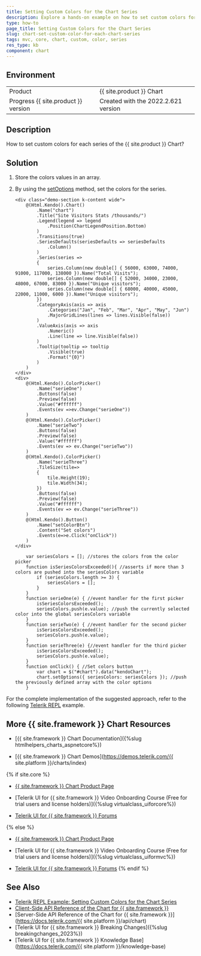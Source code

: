 ```yaml
---
title: Setting Custom Colors for the Chart Series
description: Explore a hands-on example on how to set custom colors for each series of the {{ site.product }} Chart.
type: how-to
page_title: Setting Custom Colors for the Chart Series
slug: chart-set-custom-color-for-each-chart-series
tags: mvc, core, chart, custom, color, series
res_type: kb
component: chart
---
```


## Environment

<table>
 <tr>
  <td>Product</td>
  <td>{{ site.product }} Chart</td>
 </tr>
 <tr>
  <td>Progress {{ site.product }} version</td>
  <td>Created with the 2022.2.621 version</td>
 </tr>
</table>

## Description

How to set custom colors for each series of the {{ site.product }} Chart?

## Solution

1. Store the colors values in an array.
2. By using the [setOptions](https://docs.telerik.com/kendo-ui/api/javascript/dataviz/ui/chart/methods/setoptions) method, set the colors for the series. 


    ```Razor Index.cshtml
    <div class="demo-section k-content wide">
        @(Html.Kendo().Chart()
            .Name("chart")
            .Title("Site Visitors Stats /thousands/")
            .Legend(legend => legend
                .Position(ChartLegendPosition.Bottom)
            )
            .Transitions(true)
            .SeriesDefaults(seriesDefaults => seriesDefaults
                .Column()
            )
            .Series(series =>
            {
                series.Column(new double[] { 56000, 63000, 74000, 91000, 117000, 138000 }).Name("Total Visits");
                series.Column(new double[] { 52000, 34000, 23000, 48000, 67000, 83000 }).Name("Unique visitors");
                series.Column(new double[] { 68000, 40000, 45000, 22000, 11000, 6000 }).Name("Unique visitors");
            })
            .CategoryAxis(axis => axis
                .Categories("Jan", "Feb", "Mar", "Apr", "May", "Jun")
                .MajorGridLines(lines => lines.Visible(false))
            )
            .ValueAxis(axis => axis
                .Numeric()
                .Line(line => line.Visible(false))
            )
            .Tooltip(tooltip => tooltip
                .Visible(true)
                .Format("{0}")
            )
        )
    </div>
    <div>
        @(Html.Kendo().ColorPicker()
            .Name("serieOne")
            .Buttons(false)
            .Preview(false)
            .Value("#ffffff")
            .Events(ev =>ev.Change("serieOne"))
        )
        @(Html.Kendo().ColorPicker()
            .Name("serieTwo")
            .Buttons(false)
            .Preview(false)
            .Value("#ffffff")
            .Events(ev => ev.Change("serieTwo"))
        )
        @(Html.Kendo().ColorPicker()
            .Name("serieThree")
            .TileSize(tile=>
            {
                tile.Height(19);
                tile.Width(34);
            })
            .Buttons(false)
            .Preview(false)
            .Value("#ffffff")
            .Events(ev => ev.Change("serieThree"))
        )
        @(Html.Kendo().Button()
            .Name("setColorBtn")
            .Content("Set colors")
            .Events(e=>e.Click("onClick"))
        )
    </div>
    ```
    ```JS script.js
        var seriesColors = []; //stores the colors from the color picker
        function isSeriesColorsExceeded(){ //asserts if more than 3 colors are pushed into the seriesColors variable
            if (seriesColors.length >= 3) {
                seriesColors = [];
            }
        }
        function serieOne(e) { //event handler for the first picker
            isSeriesColorsExceeded();
            seriesColors.push(e.value); //push the currently selected color into the global seriesColors variable
        }
        function serieTwo(e) { //event handler for the second picker
            isSeriesColorsExceeded();
            seriesColors.push(e.value);
        }
        function serieThree(e) {//event handler for the third picker
            isSeriesColorsExceeded();
            seriesColors.push(e.value);
        }
        function onClick() { //Set colors button
            var chart = $("#chart").data("kendoChart");
            chart.setOptions({ seriesColors: seriesColors }); //push the previously defined array with the color options
        }
    ```

For the complete implementation of the suggested approach, refer to the following [Telerik REPL](https://netcorerepl.telerik.com/QckskMPP37Q360dl12) example.

## More {{ site.framework }} Chart Resources

* [{{ site.framework }} Chart Documentation]({%slug htmlhelpers_charts_aspnetcore%})

* [{{ site.framework }} Chart Demos](https://demos.telerik.com/{{ site.platform }}/charts/index)

{% if site.core %}
* [{{ site.framework }} Chart Product Page](https://www.telerik.com/aspnet-core-ui/charts)

* [Telerik UI for {{ site.framework }} Video Onboarding Course (Free for trial users and license holders)]({%slug virtualclass_uiforcore%})

* [Telerik UI for {{ site.framework }} Forums](https://www.telerik.com/forums/aspnet-core-ui)

{% else %}
* [{{ site.framework }} Chart Product Page](https://www.telerik.com/aspnet-mvc/charts)

* [Telerik UI for {{ site.framework }} Video Onboarding Course (Free for trial users and license holders)]({%slug virtualclass_uiformvc%})

* [Telerik UI for {{ site.framework }} Forums](https://www.telerik.com/forums/aspnet-mvc)
{% endif %}

## See Also

* [Telerik REPL Example: Setting Custom Colors for the Chart Series](https://netcorerepl.telerik.com/QckskMPP37Q360dl12)
* [Client-Side API Reference of the Chart for {{ site.framework }}](https://www.telerik.com/kendo-jquery-ui/documentation/api/javascript/dataviz/ui/chart)
* [Server-Side API Reference of the Chart for {{ site.framework }}](https://docs.telerik.com/{{ site.platform }}/api/chart)
* [Telerik UI for {{ site.framework }} Breaking Changes]({%slug breakingchanges_2023%})
* [Telerik UI for {{ site.framework }} Knowledge Base](https://docs.telerik.com/{{ site.platform }}/knowledge-base)
